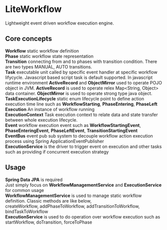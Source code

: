 # LiteWorkflow
Lightweight event driven workflow execution engine.

## Core concepts  

**Workflow** static workflow definition   
**Phase** static workflow state representation  
**Transition** connecting from and to phases with transition condition. There are two types MANUAL, AUTO transitions.  
**Task** executable unit called by specific event handler at specific workflow lifycycle. Javascript based script  task is default supported. In javascript runtime environment **ActiveRecord** and **ObjectMirror** used to operate POJO object in JVM. **ActiveRecord** is used to operate relex Map\<String, Object> data container. **ObjectMirror** is used to operate strong type java object.  
**TaskExecutionLifecycle** static enum lifecycle point to define action execution time line such as **WorkflowStarting**, **PhaseEntering**, **PhaseLeft**  
**Execution** An instance of workflow running  
**ExecutionContext** Task execution context to relate data and state transfer between whole execution lifecycle.  
**Event** workflow execution event such as **WorkflowStartingEvent**, **PhaseEnteringEvent**, **PhaseLeftEvent**, **TransitionStartingEvent**  
**EventBus** event pub sub system to decouple workflow action execution process using Spring ApplicationEventPublisher   
**ExecutionService** is the driver to trigger event on execution and other tasks such as providing if concurrent execution strategy

## Usage
**Spring Data JPA** is required  
Just simply focus on **WorkflowManagementService** and **ExecutionService** for common usage  
**WorkflowManagementService** is used to manage static workflow definition. Classic methods are like below,    
createWorkflow, addPhaseToWorkflow, addTransitionToWorkflow, bindTaskToWorkflow  
**ExecutionService** is used to do operation over workflow execution such as startWorkflow, doTransition, forceToPhase  
